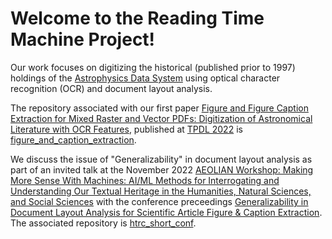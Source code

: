 # Welcome to the Reading Time Machine Project!

Our work focuses on digitizing the historical (published prior to 1997) holdings of the [Astrophysics Data System](https://ui.adsabs.harvard.edu/) using optical character recognition (OCR) and document layout analysis.

The repository associated with our first paper [Figure and Figure Caption Extraction for Mixed Raster and Vector PDFs: Digitization of Astronomical Literature with OCR Features](https://link.springer.com/chapter/10.1007/978-3-031-16802-4_5), published at [TPDL 2022](http://tpdl2022.dei.unipd.it/) is [figure_and_caption_extraction](https://github.com/ReadingTimeMachine/figure_and_caption_extraction).

We discuss the issue of "Generalizability" in document layout analysis as part of an invited talk at the November 2022 [AEOLIAN Workshop: Making More Sense With Machines: AI/ML Methods for Interrogating and Understanding Our Textual Heritage in the Humanities, Natural Sciences, and Social Sciences](https://www.aeolian-network.net/events/workshop-5/) with the conference preceedings [Generalizability in Document Layout Analysis for Scientific Article Figure & Caption Extraction](https://arxiv.org/abs/2301.10781).  The associated repository is [htrc_short_conf](https://github.com/ReadingTimeMachine/htrc_short_conf).
